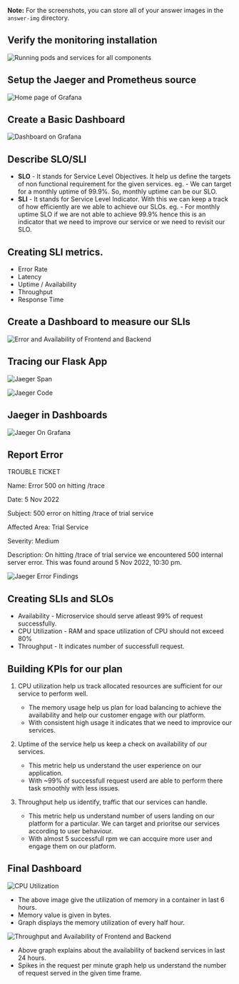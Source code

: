 **Note:** For the screenshots, you can store all of your answer images in the `answer-img` directory.

## Verify the monitoring installation
![Running pods and services for all components](answer-img/pods-svc.png?raw=true)

## Setup the Jaeger and Prometheus source
![Home page of Grafana](answer-img/grafana-landing-screen.png?raw=true)

## Create a Basic Dashboard
![Dashboard on Grafana](answer-img/data_sources.png?raw=true)

## Describe SLO/SLI
- **SLO** - It stands for Service Level Objectives. It help us define the targets of non functional requirement for the given services. eg. - We can target for a monthly uptime of 99.9%. So, monthly uptime can be our SLO. 
- **SLI** - It stands for Service Level Indicator. With this we can keep a track of how efficiently are we able to achieve our SLOs. eg. - For monthly uptime SLO if we are not able to achieve 99.9% hence this is an indicator that we need to improve our service or we need to revisit our SLO. 

## Creating SLI metrics.
* Error Rate
* Latency
* Uptime / Availability
* Throughput
* Response Time

## Create a Dashboard to measure our SLIs
![Error and Availability of Frontend and Backend](answer-img/backend_frontend_dashboard.png?raw=true)

## Tracing our Flask App
![Jaeger Span](answer-img/jaeger_backend_landing.png?raw=true)

![Jaeger Code](answer-img/jaeger_code.png?raw=true)

## Jaeger in Dashboards
![Jaeger On Grafana](answer-img/jaeger_grafana.png?raw=true)

## Report Error
TROUBLE TICKET

Name: Error 500 on hitting /trace

Date: 5 Nov 2022

Subject: 500 error on hitting /trace of trial service

Affected Area: Trial Service

Severity: Medium

Description: On hitting /trace of trial service we encountered 500 internal server error. This was found around 5 Nov 2022, 10:30 pm.

![Jaeger Error Findings](answer-img/jaegar_error.png?raw=true)


## Creating SLIs and SLOs
- Availability - Microservice should serve atleast 99% of request successfully.
- CPU Utilization - RAM and space utilization of CPU should not exceed 80%
- Throughput - It indicates number of successfull request. 

## Building KPIs for our plan
1. CPU utilization help us track allocated resources are sufficient for our service to perform well.
    - The memory usage help us plan for load balancing to achieve the availability and help our customer engage with our platform. 
    - With consistent high usage it indicates that we need to improvice our services. 

2. Uptime of the service help us keep a check on availability of our services. 
    - This metric help us understand the user experience on our application. 
    - With ~99%  of successfull request userd are able to perform there task smoothly with less issues. 

3. Throughput help us identify, traffic that our services can handle.
    - This metric help us understand number of users landing on our platform for a particular. We can target and prioritse our services according to user behaviour. 
    - With almost 5 successfull rpm we can accquire more user and engage them on our platform. 

## Final Dashboard
![CPU Utilization](answer-img/cpu_utilization.png?raw=true)

- The above image give the utilization of memory in a container in last 6 hours. 
- Memory value is given in bytes. 
- Graph displays the memory utilization of every half hour. 

![Throughput and Availability of Frontend and Backend](answer-img/kpi_dashboard.png?raw=true)

- Above graph explains about the availability of backend services in last 24 hours. 
- Spikes in the request per minute graph help us understand the number of request served in the given time frame.
